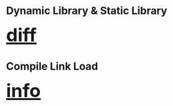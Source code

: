 # Dynamic Library & Static Library

<a href="https://blog.hudongdong.com/c/26.html" style="font-size: 50px; font-weight: bold">
    diff
</a>

# Compile Link Load

<a href="https://tech.meituan.com/2015/01/22/linker.html" style="font-size: 50px; font-weight: bold">
    info
</a>